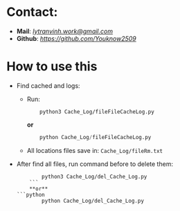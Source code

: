 # Contact:
- **Mail**: *lytranvinh.work@gmail.com*
- **Github**: *https://github.com/Youknow2509*

# How to use this

- Find cached and logs:
    + Run: 
        ```python3
            python3 Cache_Log/fileFileCacheLog.py 
        ```
        **or**
        ```python
            python Cache_Log/fileFileCacheLog.py 
        ```
    + All locations files save in: `Cache_Log/fileRm.txt`
  
- After find all files, run command before to delete them:
    ```python3
            python3 Cache_Log/del_Cache_Log.py 
        ```
        **or**
    ```python
            python Cache_Log/del_Cache_Log.py 
    ```

    